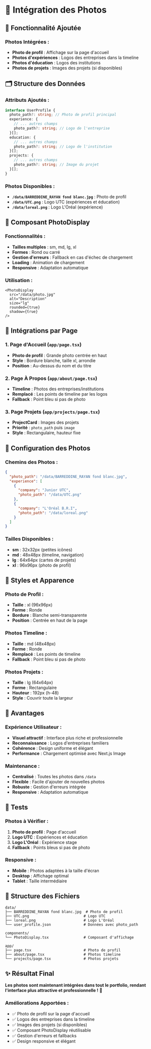 # 📸 Intégration des Photos

## 🎯 Fonctionnalité Ajoutée

### **Photos Intégrées :**
- **Photo de profil** : Affichage sur la page d'accueil
- **Photos d'expériences** : Logos des entreprises dans la timeline
- **Photos d'éducation** : Logos des institutions
- **Photos de projets** : Images des projets (si disponibles)

## 🗂️ Structure des Données

### **Attributs Ajoutés :**
```typescript
interface UserProfile {
  photo_path?: string; // Photo de profil principal
  experience: {
    // ... autres champs
    photo_path?: string; // Logo de l'entreprise
  }[];
  education: {
    // ... autres champs
    photo_path?: string; // Logo de l'institution
  }[];
  projects: {
    // ... autres champs
    photo_path?: string; // Image du projet
  }[];
}
```

### **Photos Disponibles :**
- **`/data/BARREDDINE_RAYAN fond blanc.jpg`** : Photo de profil
- **`/data/UTC.png`** : Logo UTC (expériences et éducation)
- **`/data/loreal.png`** : Logo L'Oréal (expérience)

## 🎨 Composant PhotoDisplay

### **Fonctionnalités :**
- **Tailles multiples** : sm, md, lg, xl
- **Formes** : Rond ou carré
- **Gestion d'erreurs** : Fallback en cas d'échec de chargement
- **Loading** : Animation de chargement
- **Responsive** : Adaptation automatique

### **Utilisation :**
```tsx
<PhotoDisplay
  src="/data/photo.jpg"
  alt="Description"
  size="lg"
  rounded={true}
  shadow={true}
/>
```

## 📍 Intégrations par Page

### **1. Page d'Accueil (`app/page.tsx`)**
- **Photo de profil** : Grande photo centrée en haut
- **Style** : Bordure blanche, taille xl, arrondie
- **Position** : Au-dessus du nom et du titre

### **2. Page À Propos (`app/about/page.tsx`)**
- **Timeline** : Photos des entreprises/institutions
- **Remplacé** : Les points de timeline par les logos
- **Fallback** : Point bleu si pas de photo

### **3. Page Projets (`app/projects/page.tsx`)**
- **ProjectCard** : Images des projets
- **Priorité** : `photo_path` puis `image`
- **Style** : Rectangulaire, hauteur fixe

## 🔧 Configuration des Photos

### **Chemins des Photos :**
```json
{
  "photo_path": "/data/BARREDDINE_RAYAN fond blanc.jpg",
  "experience": [
    {
      "company": "Junior UTC",
      "photo_path": "/data/UTC.png"
    },
    {
      "company": "L'Oréal B.R.I",
      "photo_path": "/data/loreal.png"
    }
  ]
}
```

### **Tailles Disponibles :**
- **sm** : 32x32px (petites icônes)
- **md** : 48x48px (timeline, navigation)
- **lg** : 64x64px (cartes de projets)
- **xl** : 96x96px (photo de profil)

## 🎨 Styles et Apparence

### **Photo de Profil :**
- **Taille** : xl (96x96px)
- **Forme** : Ronde
- **Bordure** : Blanche semi-transparente
- **Position** : Centrée en haut de la page

### **Photos Timeline :**
- **Taille** : md (48x48px)
- **Forme** : Ronde
- **Remplacé** : Les points de timeline
- **Fallback** : Point bleu si pas de photo

### **Photos Projets :**
- **Taille** : lg (64x64px)
- **Forme** : Rectangulaire
- **Hauteur** : 192px (h-48)
- **Style** : Couvrir toute la largeur

## 🚀 Avantages

### **Expérience Utilisateur :**
- **Visuel attractif** : Interface plus riche et professionnelle
- **Reconnaissance** : Logos d'entreprises familiers
- **Cohérence** : Design uniforme et élégant
- **Performance** : Chargement optimisé avec Next.js Image

### **Maintenance :**
- **Centralisé** : Toutes les photos dans `/data`
- **Flexible** : Facile d'ajouter de nouvelles photos
- **Robuste** : Gestion d'erreurs intégrée
- **Responsive** : Adaptation automatique

## 🧪 Tests

### **Photos à Vérifier :**
1. **Photo de profil** : Page d'accueil
2. **Logo UTC** : Expériences et éducation
3. **Logo L'Oréal** : Expérience stage
4. **Fallback** : Points bleus si pas de photo

### **Responsive :**
- **Mobile** : Photos adaptées à la taille d'écran
- **Desktop** : Affichage optimal
- **Tablet** : Taille intermédiaire

## 📁 Structure des Fichiers

```
data/
├── BARREDDINE_RAYAN fond blanc.jpg  # Photo de profil
├── UTC.png                         # Logo UTC
├── loreal.png                      # Logo L'Oréal
└── user_profile.json               # Données avec photo_path

components/
└── PhotoDisplay.tsx                # Composant d'affichage

app/
├── page.tsx                        # Photo de profil
├── about/page.tsx                  # Photos timeline
└── projects/page.tsx               # Photos projets
```

## ✨ Résultat Final

**Les photos sont maintenant intégrées dans tout le portfolio, rendant l'interface plus attractive et professionnelle !** 📸

### **Améliorations Apportées :**
- ✅ Photo de profil sur la page d'accueil
- ✅ Logos des entreprises dans la timeline
- ✅ Images des projets (si disponibles)
- ✅ Composant PhotoDisplay réutilisable
- ✅ Gestion d'erreurs et fallbacks
- ✅ Design responsive et élégant
